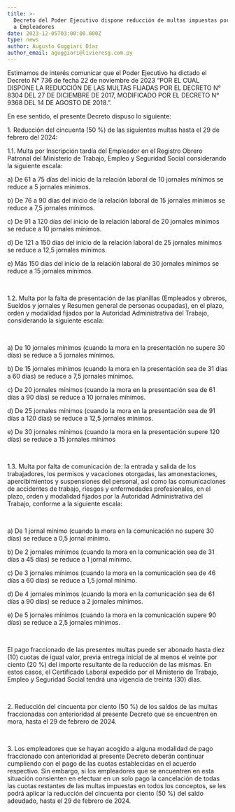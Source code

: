 ```yaml
---
title: >-
  Decreto del Poder Ejecutivo dispone reducción de multas impuestas por el MTESS
  a Empleadores
date: 2023-12-05T03:00:00.000Z
type: news
author: Augusto Guggiari Díaz
author_email: aguggiari@livieresg.com.py
---
```


Estimamos de interés comunicar que el Poder Ejecutivo ha dictado el Decreto N° 736 de fecha 22 de noviembre de 2023 “POR EL CUAL DISPONE LA REDUCCIÓN DE LAS MULTAS FIJADAS POR EL DECRETO N° 8304 DEL 27 DE DICIEMBRE DE 2017, MODIFICADO POR EL DECRETO N° 9368 DEL 14 DE AGOSTO DE 2018.”.

En ese sentido, el presente Decreto dispuso lo siguiente:

1\. Reducción del cincuenta (50 %) de las siguientes multas hasta el 29 de febrero del 2024:

1.1. Multa por Inscripción tardía del Empleador en el Registro Obrero Patronal del Ministerio de Trabajo, Empleo y Seguridad Social considerando la siguiente escala:

a) De 61 a 75 días del inicio de la relación laboral de 10 jornales mínimos se reduce a 5 jornales mínimos.

b) De 76 a 90 días del inicio de la relación laboral de 15 jornales mínimos se reduce a 7,5 jornales mínimos.

c) De 91 a 120 días del inicio de la relación laboral de 20 jornales mínimos se reduce a 10 jornales mínimos.

d) De 121 a 150 días del inicio de la relación laboral de 25 jornales mínimos se reduce a 12,5 jornales mínimos.

e) Más 150 días del inicio de la relación laboral de 30 jornales mínimos se reduce a 15 jornales mínimos.

 

1.2. Multa por la falta de presentación de las planillas (Empleados y obreros, Sueldos y jornales y Resumen general de personas ocupadas), en el plazo, orden y modalidad fijados por la Autoridad Administrativa del Trabajo, considerando la siguiente escala:

 

a) De 10 jornales mínimos (cuando la mora en la presentación no supere 30 días) se reduce a 5 jornales mínimos.

b) De 15 jornales mínimos (cuando la mora en la presentación sea de 31 días a 60 días) se reduce a 7,5 jornales mínimos.

c) De 20 jornales mínimos (cuando la mora en la presentación sea de 61 días a 90 días) se reduce a 10 jornales mínimos.

d) De 25 jornales mínimos (cuando la mora en la presentación sea de 91 días a 120 días) se reduce a 12,5 jornales
mínimos.

e) De 30 jornales mínimos (cuando la mora en la presentación supere 120 días) se reduce a 15 jornales mínimos

 

1.3. Multa por falta de comunicación de: la entrada y salida de los trabajadores, los permisos y vacaciones otorgadas, las amonestaciones, apercibimientos y suspensiones del personal, así como las comunicaciones de accidentes de trabajo, riesgos y enfermedades profesionales, en el plazo, orden y modalidad fijados por la Autoridad Administrativa del Trabajo, conforme a la siguiente escala:

 

a) De 1 jornal mínimo (cuando la mora en la comunicación no supere 30 días) se reduce a 0,5 jornal mínimo.

b) De 2 jornales mínimos (cuando la mora en la comunicación sea de 31 días a 45 días) se reduce a 1 jornal mínimo.

c) De 3 jornales mínimos (cuando la mora en la comunicación sea de 46 días a 60 días) se reduce a 1,5 jornal mínimo.

d) De 4 jornales mínimos (cuando la mora en la comunicación sea de 61 días a 90 días) se reduce a 2 jornales mínimos.

e) De 5 jornales mínimos (cuando la mora en la comunicación supere 90 días) se reduce a 2,5 jornales mínimos.

 

El pago fraccionado de las presentes multas puede ser abonado hasta diez (10) cuotas de igual valor, previa entrega inicial de al menos el veinte por ciento (20 %) del importe resultante de la reducción de las mismas. En estos casos, el Certificado Laboral expedido por el Ministerio de Trabajo, Empleo y Seguridad Social tendrá una vigencia de treinta (30) días.

               

2\. Reducción del cincuenta por ciento (50 %) de los saldos de las multas fraccionadas con anterioridad al  presente Decreto que se encuentren en mora, hasta el 29 de febrero de 2024.

 

3\. Los empleadores que se hayan acogido a alguna modalidad de pago fraccionado con anterioridad al presente Decreto deberán continuar cumpliendo con el pago de las cuotas establecidas en el acuerdo respectivo. Sin embargo, si los empleadores que se encuentren en esta situación consienten en efectuar en un solo pago la cancelación de todas las cuotas restantes de las multas impuestas en todos los conceptos, se les podrá aplicar la reducción del cincuenta por ciento (50 %) del saldo adeudado, hasta el 29 de febrero de 2024.
